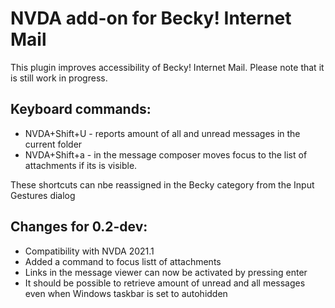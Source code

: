 # NVDA add-on for Becky! Internet Mail

This plugin improves accessibility of Becky! Internet Mail. Please note that it is still work in progress.

## Keyboard commands:

- NVDA+Shift+U - reports amount of all and unread messages in the current folder
- NVDA+Shift+a - in the message composer moves focus to the list of attachments if its is visible.

These shortcuts can nbe reassigned in the Becky category from the Input Gestures dialog

## Changes for 0.2-dev:
- Compatibility with NVDA 2021.1
- Added a command to focus listt of attachments
- Links in the message viewer can now be activated by pressing enter
- It should be possible to retrieve amount of unread and all messages even when Windows taskbar is set to autohidden
